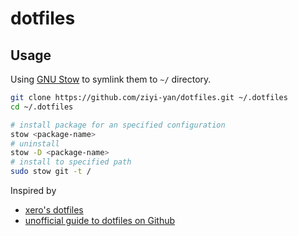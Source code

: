 # dotfiles

## Usage

Using [GNU Stow][gnu-stow] to symlink them to `~/` directory.

```bash
git clone https://github.com/ziyi-yan/dotfiles.git ~/.dotfiles
cd ~/.dotfiles

# install package for an specified configuration
stow <package-name>
# uninstall
stow -D <package-name>
# install to specified path
sudo stow git -t /
```

Inspired by
- [xero's dotfiles][xero-dotfiles]
- [unofficial guide to dotfiles on Github](http://dotfiles.github.io)

[gnu-stow]: http://www.gnu.org/software/stow/	"GNU Stow"
[xero-dotfiles]: https://github.com/xero/dotfiles	"xero's dotfiles"

